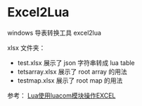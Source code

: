 # Excel2Lua
windows 导表转换工具 excel2lua

xlsx 文件夹：
* test.xlsx 展示了 json 字符串转成 lua table
* tetsarray.xlsx 展示了 root array 的用法
* testmap.xlsx 展示了 root map 的用法


参考：
[Lua使用luacom模块操作EXCEL](https://blog.bccn.net/sunus/65184)